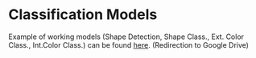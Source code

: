 # Classification Models

Example of working models (Shape Detection, Shape Class., Ext. Color Class., Int.Color Class.) can be found [here](https://drive.google.com/file/d/1kMv3yhYnYlFYCnGEP3maxsYYmSHTDQRu/view?usp=sharing). (Redirection to Google Drive)
